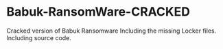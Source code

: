 # Babuk-RansomWare-CRACKED
Cracked version of Babuk Ransomware Including the missing Locker files. Including source code.
